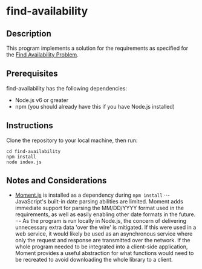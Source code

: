 # find-availability

## Description

This program implements a solution for the requirements as specified for the [Find Availability Problem](https://gist.github.com/thenickcox/2c24f686d99eef57fdfc30359cb7ec23).

## Prerequisites

find-availability has the following dependencies:
- Node.js v6 or greater
- npm (you should already have this if you have Node.js installed)

## Instructions

Clone the repository to your local machine, then run:

```
cd find-availability
npm install
node index.js
```

## Notes and Considerations

- [Moment.js](https://momentjs.com/) is installed as a dependency during `npm install`
⋅⋅- JavaScript's built-in date parsing abilities are limited. Moment adds immediate support for parsing the MM/DD/YYYY format used in the requirements, as well as easily enabling other date formats in the future.
⋅⋅- As the program is run locally in Node.js, the concern of delivering unnecessary extra data 'over the wire' is mitigated. If this were used in a web service, it would likely be used as an asynchronous service where only the request and response are transmitted over the network. If the whole program needed to be integrated into a client-side application, Moment provides a useful abstraction for what functions would need to be recreated to avoid downloading the whole library to a client.